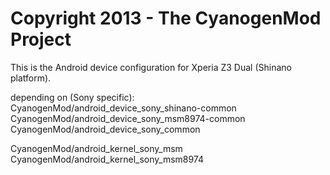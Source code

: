 Copyright 2013 - The CyanogenMod Project
==========================

This is the Android device configuration for Xperia Z3 Dual (Shinano platform).


depending on (Sony specific):
CyanogenMod/android_device_sony_shinano-common
CyanogenMod/android_device_sony_msm8974-common
CyanogenMod/android_device_sony_common

CyanogenMod/android_kernel_sony_msm
CyanogenMod/android_kernel_sony_msm8974